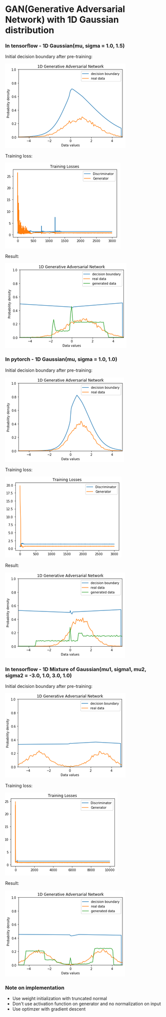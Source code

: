 # GAN(Generative Adversarial Network) with 1D Gaussian distribution


### In tensorflow - 1D Gaussian(mu, sigma = 1.0, 1.5)

Initial decision boundary after pre-training:  

![1D-initial-tensorflow](./assets/1D-initial-tensorflow.png)

Training loss:  

![1D-loss-tensorflow](./assets/1D-loss-tensorflow.png)

Result:  

![1D-result-tensorflow](./assets/1D-result-tensorflow.png)


### In pytorch - 1D Gaussian(mu, sigma = 1.0, 1.0)

Initial decision boundary after pre-training:  

![1D-initial-pytorch](./assets/1D-initial-pytorch.png)

Training loss:  

![1D-loss-pytorch](./assets/1D-loss-pytorch.png)

Result:  

![1D-result-pytorch](./assets/1D-result-pytorch.png)


### In tensorflow - 1D Mixture of Gaussian(mu1, sigma1, mu2, sigma2 = -3.0, 1.0, 3.0, 1.0)

Initial decision boundary after pre-training:  

![1D-Mixture-initial-tensorflow](./assets/1D-Mixture-initial-tensorflow.png)

Training loss:  

![1D-Mixture-loss-tensorflow](./assets/1D-Mixture-loss-tensorflow.png)

Result:  

![1D-result-tensorflow](./assets/1D-Mixture-result-tensorflow.png)


### Note on implementation

* Use weight initialization with truncated normal
* Don't use activation function on generator and no normalization on input
* Use optimzer with gradient descent
